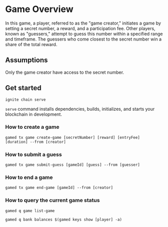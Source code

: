 # Game Overview
In this game, a player, referred to as the "game creator," initiates a game by setting a secret number, a reward, and a participation fee. Other players, known as
"guessers," attempt to guess this number within a specified range and timeframe.
The guessers who come closest to the secret number win a share of the total reward.

## Assumptions

Only the game creator have access to the secret number.

## Get started

```
ignite chain serve
```

`serve` command installs dependencies, builds, initializes, and starts your blockchain in development.

### How to create a game

```
gamed tx game create-game [secretNumber] [reward] [entryFee] [duration] --from [creator]
```
### How to submit a guess

```
gamed tx game submit-guess [gameId] [guess] --from [guesser]
```

### How to end a game

```
gamed tx game end-game [gameId] --from [creator]
```

### How to query the current game status

```
gamed q game list-game
```

```
gamed q bank balances $(gamed keys show [player] -a)
```